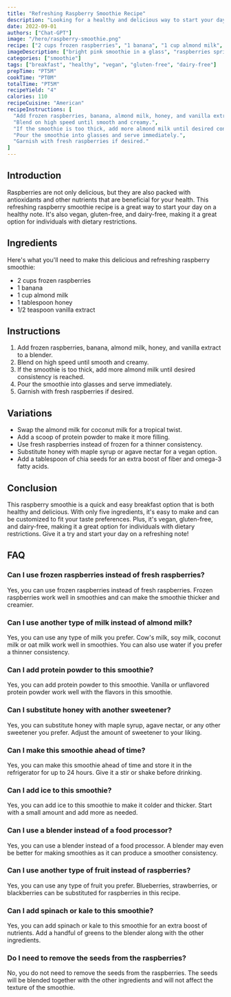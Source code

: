 ```yaml
---
title: "Refreshing Raspberry Smoothie Recipe"
description: "Looking for a healthy and delicious way to start your day? Try this refreshing raspberry smoothie recipe, packed with antioxidants and bursting with flavor!"
date: 2022-09-01
authors: ["Chat-GPT"]
image: "/hero/raspberry-smoothie.png"
recipe: ["2 cups frozen raspberries", "1 banana", "1 cup almond milk", "1 tablespoon honey", "1/2 teaspoon vanilla extract"]
imageDescription: ["bright pink smoothie in a glass", "raspberries sprinkled on top of the smoothie", "a straw in the glass", "fresh raspberries in the background"]
categories: ["smoothie"]
tags: ["breakfast", "healthy", "vegan", "gluten-free", "dairy-free"]
prepTime: "PT5M"
cookTime: "PT0M"
totalTime: "PT5M"
recipeYield: "4"
calories: 110
recipeCuisine: "American"
recipeInstructions: [
  "Add frozen raspberries, banana, almond milk, honey, and vanilla extract to a blender.",
  "Blend on high speed until smooth and creamy.",
  "If the smoothie is too thick, add more almond milk until desired consistency is reached.",
  "Pour the smoothie into glasses and serve immediately.",
  "Garnish with fresh raspberries if desired."
]
---
```


## Introduction

Raspberries are not only delicious, but they are also packed with antioxidants and other nutrients that are beneficial for your health. This refreshing raspberry smoothie recipe is a great way to start your day on a healthy note. It's also vegan, gluten-free, and dairy-free, making it a great option for individuals with dietary restrictions. 

## Ingredients

Here's what you'll need to make this delicious and refreshing raspberry smoothie:

- 2 cups frozen raspberries
- 1 banana
- 1 cup almond milk
- 1 tablespoon honey
- 1/2 teaspoon vanilla extract

## Instructions

1. Add frozen raspberries, banana, almond milk, honey, and vanilla extract to a blender.
2. Blend on high speed until smooth and creamy.
3. If the smoothie is too thick, add more almond milk until desired consistency is reached.
4. Pour the smoothie into glasses and serve immediately.
5. Garnish with fresh raspberries if desired.

## Variations

- Swap the almond milk for coconut milk for a tropical twist.
- Add a scoop of protein powder to make it more filling.
- Use fresh raspberries instead of frozen for a thinner consistency.
- Substitute honey with maple syrup or agave nectar for a vegan option.
- Add a tablespoon of chia seeds for an extra boost of fiber and omega-3 fatty acids.

## Conclusion

This raspberry smoothie is a quick and easy breakfast option that is both healthy and delicious. With only five ingredients, it's easy to make and can be customized to fit your taste preferences. Plus, it's vegan, gluten-free, and dairy-free, making it a great option for individuals with dietary restrictions. Give it a try and start your day on a refreshing note!

## FAQ

### Can I use frozen raspberries instead of fresh raspberries?

Yes, you can use frozen raspberries instead of fresh raspberries. Frozen raspberries work well in smoothies and can make the smoothie thicker and creamier.

### Can I use another type of milk instead of almond milk?

Yes, you can use any type of milk you prefer. Cow's milk, soy milk, coconut milk or oat milk work well in smoothies. You can also use water if you prefer a thinner consistency.

### Can I add protein powder to this smoothie?

Yes, you can add protein powder to this smoothie. Vanilla or unflavored protein powder work well with the flavors in this smoothie.

### Can I substitute honey with another sweetener?

Yes, you can substitute honey with maple syrup, agave nectar, or any other sweetener you prefer. Adjust the amount of sweetener to your liking.

### Can I make this smoothie ahead of time?

Yes, you can make this smoothie ahead of time and store it in the refrigerator for up to 24 hours. Give it a stir or shake before drinking.

### Can I add ice to this smoothie?

Yes, you can add ice to this smoothie to make it colder and thicker. Start with a small amount and add more as needed.

### Can I use a blender instead of a food processor?

Yes, you can use a blender instead of a food processor. A blender may even be better for making smoothies as it can produce a smoother consistency.

### Can I use another type of fruit instead of raspberries?

Yes, you can use any type of fruit you prefer. Blueberries, strawberries, or blackberries can be substituted for raspberries in this recipe.

### Can I add spinach or kale to this smoothie?

Yes, you can add spinach or kale to this smoothie for an extra boost of nutrients. Add a handful of greens to the blender along with the other ingredients.

### Do I need to remove the seeds from the raspberries?

No, you do not need to remove the seeds from the raspberries. The seeds will be blended together with the other ingredients and will not affect the texture of the smoothie.